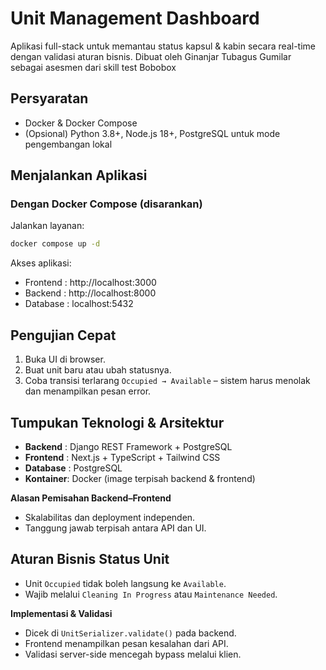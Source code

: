 # Unit Management Dashboard

Aplikasi full-stack untuk memantau status kapsul & kabin secara real-time dengan validasi aturan bisnis.
Dibuat oleh Ginanjar Tubagus Gumilar sebagai asesmen dari skill test Bobobox

## Persyaratan
- Docker & Docker Compose
- (Opsional) Python 3.8+, Node.js 18+, PostgreSQL untuk mode pengembangan lokal

## Menjalankan Aplikasi

### Dengan Docker Compose (disarankan)
Jalankan layanan:
   ```bash
   docker compose up -d
   ```

Akses aplikasi:
- Frontend : http://localhost:3000
- Backend  : http://localhost:8000
- Database : localhost:5432

## Pengujian Cepat
1. Buka UI di browser.
2. Buat unit baru atau ubah statusnya.
3. Coba transisi terlarang `Occupied → Available` – sistem harus menolak dan menampilkan pesan error.

## Tumpukan Teknologi & Arsitektur
- **Backend**  : Django REST Framework + PostgreSQL
- **Frontend** : Next.js + TypeScript + Tailwind CSS
- **Database** : PostgreSQL
- **Kontainer**: Docker (image terpisah backend & frontend)

**Alasan Pemisahan Backend–Frontend**
- Skalabilitas dan deployment independen.
- Tanggung jawab terpisah antara API dan UI.

## Aturan Bisnis Status Unit
- Unit `Occupied` tidak boleh langsung ke `Available`.
- Wajib melalui `Cleaning In Progress` atau `Maintenance Needed`.

**Implementasi & Validasi**
- Dicek di `UnitSerializer.validate()` pada backend.
- Frontend menampilkan pesan kesalahan dari API.
- Validasi server-side mencegah bypass melalui klien.
